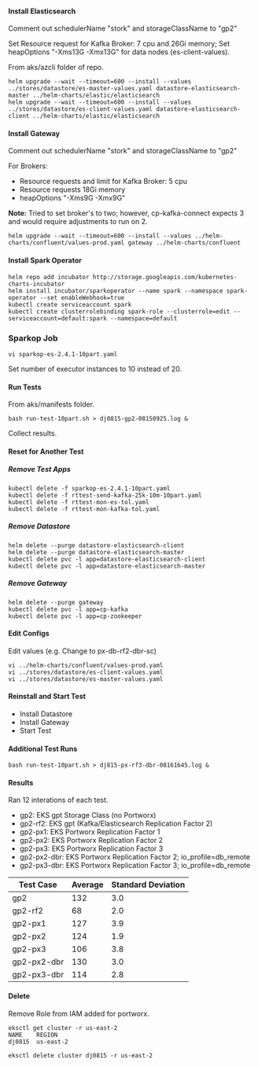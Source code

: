 #### Install Elasticsearch 


Comment out schedulerName "stork" and storageClassName to "gp2"

Set Resource request for Kafka Broker: 7 cpu and 26Gi memory; Set heapOptions "-Xms13G -Xmx13G" for data nodes (es-client-values).


From aks/azcli folder of repo.

```
helm upgrade --wait --timeout=600 --install --values ../stores/datastore/es-master-values.yaml datastore-elasticsearch-master ../helm-charts/elastic/elasticsearch
helm upgrade --wait --timeout=600 --install --values ../stores/datastore/es-client-values.yaml datastore-elasticsearch-client ../helm-charts/elastic/elasticsearch

```


#### Install Gateway 

Comment out schedulerName "stork" and storageClassName to "gp2"

For Brokers:
- Resource requests and limit for Kafka Broker: 5 cpu 
- Resource requests 18Gi memory
- heapOptions "-Xms9G -Xmx9G"

**Note:** Tried to set broker's to two; however, cp-kafka-connect expects 3 and would require adjustments to run on 2.

```
helm upgrade --wait --timeout=600 --install --values ../helm-charts/confluent/values-prod.yaml gateway ../helm-charts/confluent
```

#### Install Spark Operator

```
helm repo add incubator http://storage.googleapis.com/kubernetes-charts-incubator
helm install incubator/sparkoperator --name spark --namespace spark-operator --set enableWebhook=true
kubectl create serviceaccount spark
kubectl create clusterrolebinding spark-role --clusterrole=edit --serviceaccount=default:spark --namespace=default
```

### Sparkop Job

```
vi sparkop-es-2.4.1-10part.yaml
```

Set number of executor instances to 10 instead of 20.  

#### Run Tests


From aks/manifests folder.

```
bash run-test-10part.sh > dj0815-gp2-08150925.log &
```

Collect results. 


#### Reset for Another Test

##### Remove Test Apps
```
kubectl delete -f sparkop-es-2.4.1-10part.yaml
kubectl delete -f rttest-send-kafka-25k-10m-10part.yaml
kubectl delete -f rttest-mon-es-tol.yaml
kubectl delete -f rttest-mon-kafka-tol.yaml

```

##### Remove Datastore

```
helm delete --purge datastore-elasticsearch-client
helm delete --purge datastore-elasticsearch-master
kubectl delete pvc -l app=datastore-elasticsearch-client
kubectl delete pvc -l app=datastore-elasticsearch-master

```

##### Remove Gateway

```
helm delete --purge gateway
kubectl delete pvc -l app=cp-kafka
kubectl delete pvc -l app=cp-zookeeper

```

#### Edit Configs

Edit values (e.g. Change to px-db-rf2-dbr-sc)

```
vi ../helm-charts/confluent/values-prod.yaml
vi ../stores/datastore/es-client-values.yaml
vi ../stores/datastore/es-master-values.yaml
```

#### Reinstall and Start Test

- Install Datastore
- Install Gateway 
- Start Test



#### Additional Test Runs

```
bash run-test-10part.sh > dj815-px-rf3-dbr-08161645.log &
```


#### Results


Ran 12 interations of each test.

- gp2: EKS gpt Storage Class (no Portworx)
- gp2-rf2: EKS gpt (Kafka/Elasticsearch Replication Factor 2)
- gp2-px1: EKS Portworx Replication Factor 1
- gp2-px2: EKS Portworx Replication Factor 2
- gp2-px3: EKS Portworx Replication Factor 3
- gp2-px2-dbr: EKS Portworx Replication Factor 2; io_profile=db_remote
- gp2-px3-dbr: EKS Portworx Replication Factor 3; io_profile=db_remote


|Test Case   |Average|Standard Deviation|
|------------|-------|------------------|
|gp2         |132    |3.0               |
|gp2-rf2     |68     |2.0               |
|gp2-px1     |127    |3.9               |
|gp2-px2     |124    |1.9               |
|gp2-px3     |106    |3.8               |
|gp2-px2-dbr |130     |3.0               |
|gp2-px3-dbr |114     |2.8               |


#### Delete

Remove Role from IAM added for portworx.

```
eksctl get cluster -r us-east-2
NAME	REGION
dj0815	us-east-2
```

```
eksctl delete cluster dj0815 -r us-east-2
```
